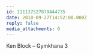 ```yaml
---
id: 111137527879444735
date: 2010-09-27T14:52:00.000Z
reply: false
media_attachments: 0
---
```


Ken Block – Gymkhana 3 ​​​​

